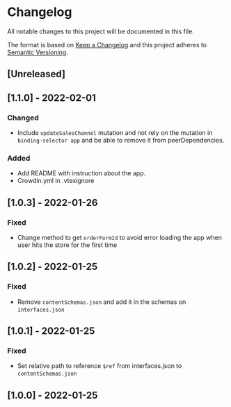 # Changelog

All notable changes to this project will be documented in this file.

The format is based on [Keep a Changelog](http://keepachangelog.com/en/1.0.0/)
and this project adheres to [Semantic Versioning](http://semver.org/spec/v2.0.0.html).

## [Unreleased]

## [1.1.0] - 2022-02-01

### Changed

- Include `updateSalesChannel` mutation and not rely on the mutation in `binding-selector app` and be able to remove it from peerDependencies.

### Added

- Add README with instruction about the app.
- Crowdin.yml in .vtexignore

## [1.0.3] - 2022-01-26

### Fixed

- Change method to get `orderFormId` to avoid error loading the app when user hits the store for the first time

## [1.0.2] - 2022-01-25

### Fixed

- Remove `contentSchemas.json` and add it in the schemas on `interfaces.json`

## [1.0.1] - 2022-01-25

### Fixed

- Set relative path to reference `$ref` from interfaces.json to `contentSchemas.json`

## [1.0.0] - 2022-01-25

